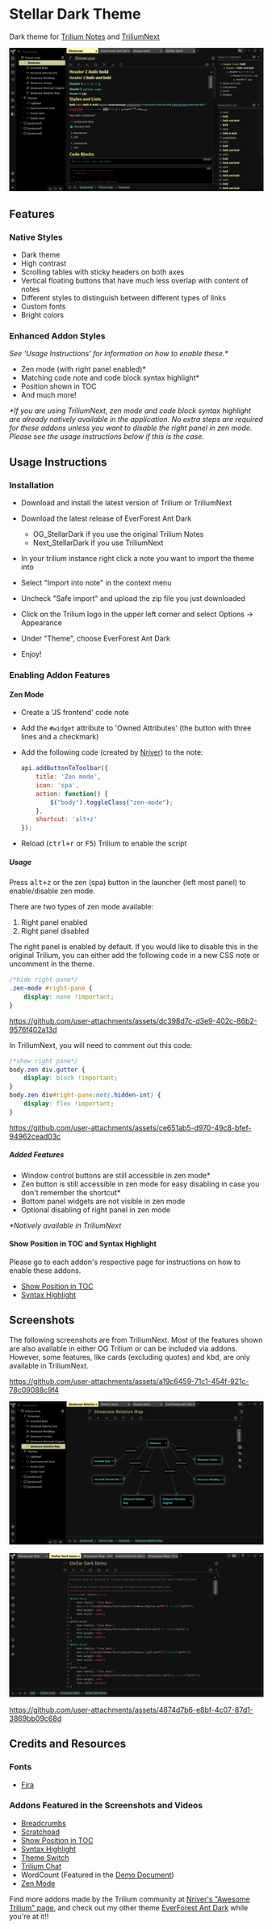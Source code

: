 # Stellar Dark Theme 
Dark theme for [Trilium Notes](https://github.com/zadam/trilium) and [TriliumNext](https://github.com/TriliumNext/Notes)

![Text Showcase](/screenshots/SD_main.png)

## Features
### Native Styles
* Dark theme
* High contrast
* Scrolling tables with sticky headers on both axes
* Vertical floating buttons that have much less overlap with content of notes
* Different styles to distinguish between different types of links
* Custom fonts
* Bright colors

### Enhanced Addon Styles
_See 'Usage Instructions' for information on how to enable these.*_

* Zen mode (with right panel enabled)*
* Matching code note and code block syntax highlight*
* Position shown in TOC
* And much more!

_*If you are using TriliumNext, zen mode and code block syntax highlight are already natively available in the application. No extra steps are required for these addons unless you want to disable the right panel in zen mode. Please see the usage instructions below if this is the case._

## Usage Instructions
### Installation
* Download and install the latest version of Trilium or TriliumNext
* Download the latest release of EverForest Ant Dark

    * OG_StellarDark if you use the original Trilium Notes
    * Next_StellarDark if you use TriliumNext

* In your trilium instance right click a note you want to import the theme into
* Select "Import into note" in the context menu
* Uncheck "Safe import" and upload the zip file you just downloaded
* Click on the Trilium logo in the upper left corner and select Options -> Appearance
* Under "Theme", choose EverForest Ant Dark
* Enjoy!

### Enabling Addon Features
#### Zen Mode
* Create a 'JS frontend' code note
* Add the `#widget` attribute to 'Owned Attributes' (the button with three lines and a checkmark)
* Add the following code (created by [Nriver](https://github.com/Nriver/awesome-trilium/issues/44)) to the note:

    ```js
    api.addButtonToToolbar({
        title: 'Zen mode',
        icon: 'spa',
        action: function() {
            $("body").toggleClass("zen-mode");
        },
        shortcut: 'alt+z'
    });
    ```
* Reload (<kbd>ctrl+r</kbd> or <kbd>F5</kbd>) Trilium to enable the script

##### Usage
Press <kbd>alt+z</kbd> or the zen (spa) button in the launcher (left most panel) to enable/disable zen mode.

There are two types of zen mode available:
1. Right panel enabled
2. Right panel disabled

The right panel is enabled by default. If you would like to disable this in the original Trilium, you can either add the following code in a new CSS note or uncomment in the theme.

```css
/*hide right pane*/
.zen-mode #right-pane {
    display: none !important;
}
```
https://github.com/user-attachments/assets/dc398d7c-d3e9-402c-86b2-9576f402a13d

In TriliumNext, you will need to comment out this code:

```css
/*show right pane*/
body.zen div.gutter {
    display: block !important;
}
body.zen div#right-pane:not(.hidden-int) {
	display: flex !important;
}

```
https://github.com/user-attachments/assets/ce651ab5-d970-49c8-bfef-94962cead03c

##### Added Features
* Window control buttons are still accessible in zen mode*
* Zen button is still accessible in zen mode for easy disabling in case you don't remember the shortcut*
* Bottom panel widgets are not visible in zen mode
* Optional disabling of right panel in zen mode

_*Natively available in TriliumNext_

#### Show Position in TOC and Syntax Highlight
Please go to each addon's respective page for instructions on how to enable these addons.
* [Show Position in TOC](https://github.com/SiriusXT/trilium-show-position-in-toc)
* [Syntax Highlight](https://github.com/antoniotejada/Trilium-SyntaxHighlightWidget)

## Screenshots
The following screenshots are from TriliumNext. Most of the features shown are also available in either OG Trilium or can be included via addons. However, some features, like cards (excluding quotes) and <kbd>kbd</kbd>, are only available in TriliumNext.

https://github.com/user-attachments/assets/a19c6459-71c1-454f-921c-78c09088c9f4

![Relation Map](/screenshots/SD_Relation_Map.png)

![Code Note](/screenshots/SD_Code.png)

https://github.com/user-attachments/assets/4874d7b6-e8bf-4c07-87d1-3869bb09c68d

## Credits and Resources
### Fonts
* [Fira](https://github.com/mozilla/Fira)

### Addons Featured in the Screenshots and Videos
* [Breadcrumbs](https://github.com/rauenzi/Trilium-Breadcrumbs)
* [Scratchpad](https://github.com/zadam/trilium/discussions/1613#discussioncomment-638984)
* [Show Position in TOC](https://github.com/SiriusXT/trilium-show-position-in-toc)
* [Syntax Highlight](https://github.com/antoniotejada/Trilium-SyntaxHighlightWidget)
* [Theme Switch](https://github.com/madodig/trilium-widget-theme-switch)
* [Trilium Chat](https://github.com/soulsands/trilium-chat)
* WordCount (Featured in the [Demo Document](https://github.com/zadam/trilium/wiki/Document#demo-document))
* [Zen Mode](https://github.com/Nriver/awesome-trilium/issues/44)

Find more addons made by the Trilium community at [Nriver's "Awesome Trilium" page](https://github.com/Nriver/awesome-trilium?tab=readme-ov-file#%EF%B8%8F-widgets), and check out my other theme [EverForest Ant Dark](https://github.com/Lolabird/everforest-ant-dark-trilium-theme) while you're at it!!
